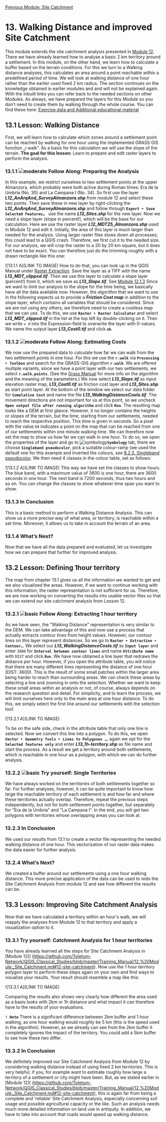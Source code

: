[Previous Module: Site Catchment](https://github.com/Toletum-Network/QGIS_Classical_Studies/blob/master/Training_Manual/12.%20Module:_Site_Catchment.md#12-site-catchment)
# 13. Walking Distance and improved Site Catchment
This module extends the site catchment analysis presented in [Module 12](https://github.com/Toletum-Network/QGIS_Classical_Studies/blob/master/Training_Manual/12.%20Module:_Site_Catchment.md#12-site-catchment). There we have already learned how to analyse a basic 2 km territory around a settlement. In this module, on the other hand, we learn how to calculate a buffer based on the terrain conditions. For this we turn to a Walking distance analyses, this calculates an area around a point reachable within a predefined period of time. We will look at walking distance of one hour rather than the earlier used fixed 2 km radius. 
The section continues on the knowledge obtained in earlier modules and and will not be explained again. With the inbuilt links you can refer back to the needed sections on other Modules. As always, we have prepared the layers for this Module so you don’t need to create them by walking through the whole course. You can find these here: [Exercise data and Additional educational material]( https://drive.google.com/drive/folders/1vrD5bOE0l3ls2YFKXVWVHiWYQ1nRw6Mn?ths=true)
## 13.1 Lesson: Walking Distance
First, we will learn how to calculate which zones around a settlement point can be reached by walking for one hour using the implemented GRASS GIS function „r.walk“. As a basis for this calculation we will use the slope of the terrain.
**The goal for this lesson:** Learn to prepare and edit raster layers to perform the analysis.

### 13.1.1 ![moderate](https://github.com/Toletum-Network/AutumnSchool_2020/blob/master/Icons/moderate.png) Follow Along: Preparing the Analysis
In this example, we restrict ourselves to two settlement points at the upper Almanzora, which probably were both active during Roman times: Era de la Umbría (No. 30) and La Campana I (No. 34). So first use the layer _**L12_AnArqAnd_SurveyAlmanzora.shp**_ from module 12 and select these two points. Then save these in new layer by right-clicking the _**L12_AnArqAnd_SurveyAlmanzora.shp**_ and follow through **``Export ‣ Save Selected Features… ``** use the name _**L13_Sites.shp**_ for the new layer.
Now we need a slope layer (slope in percent!), which will be the base for our calculation. Here we use the raster layer _**L12_MDT25_Almanzora.shp**_ used in Module 12 and edit it. Initially, the area of this layer is much larger than needed for the analysis. Using larger raster files slows down all processes; this could lead to a QGIS crash. Therefore, we first cut it to the needed size. For our analysis, we will crop the raster to a 20 by 20 km square, but it does not have to be exact. You can therefore just do the trimming roughly with a drawn rectangle like this one:
 
![13.1.1 A](LINK TO IMAGE)
How to do that, you can look up in the QGIS Manual under [Raster Extraction](https://docs.qgis.org/3.28/de/docs/user_manual/processing_algs/gdal/rasterextraction.html). Save the layer as a TIFF with the name _**L13_MDT_clipped.tif**_. 
Then we use this layer to calculate a slope layer (percent!) from it, which we save as _**L13_Slope.tif**_. See [Module 12.1.3](https://github.com/Toletum-Network/QGIS_Classical_Studies/blob/master/Training_Manual/12.%20Module:_Site_Catchment.md#1213--follow-along-calculating-the-slope)
Since we want to limit our analysis to the slope for the time being, we basically have all the data available now. However, the algorithm that we want to use in the following expects us to provide a _**Friction Cost map**_ in addition to the slope layer, which contains all variables that should be considered. Since we are not using any others, we therefore need to create a costless map that we can use.
To do this, we use **``Raster ‣ Raster Calculator``** and select _**L13_MDT_clipped.tif**_ in the list at the top left by double-clicking on it. Then we write _`= 0`_ into the Expression-field to overwrite the layer with 0-values. We name the output layer _**L13_Cost0.tif**_  and click **``ok``**.

### 13.1.2 ![moderate](https://github.com/Toletum-Network/AutumnSchool_2020/blob/master/Icons/moderate.png) Follow Along: Estimating Costs
We now use the prepared data to calculate how far we can walk from the two settlement points in one hour. For this we use the **``r.walk``** via **``Processing  ‣ Toolbox``** and search for the GRASS-GIS algorithm **``r.walk``**. We are offered multiple variants, since we have a point layer with our two settlements, we select **``r.walk.points``**. (See the [Grass Manual]( https://grass.osgeo.org/grass82/manuals/r.walk.html) for more info on the algorithm and the meaning of the parameters.)
We now select _**L13_Slope.tif**_ as input elevation raster map, _**L13_Cost0.tif**_ as friction cost layer and _**L13_Sites.shp**_ as start point layer. At the bottom of the window we select our data folder for **``Cumulative Cost``** and name the file _**L13_WalkingDistanceCosts.tif**_. The movement directions are not important for us at this point, so we uncheck **``Open output file after running algorithm``** and click **``Run``**.
The resulting map looks like a DEM at first glance. However, it no longer contains the heights or slopes of the terrain, but the time, starting from our settlements, needed to reach the respective position. This time is given in seconds. So a pixel with the value ``60`` indicates a point on the map that can be reached from one of our settlements within one minute walking time. 
We can therefore now set the map to show us how far we can walk in one hour. To do so, we open the properties of the layer and go to ![symbology](https://github.com/Toletum-Network/AutumnSchool_2020/blob/master/Icons/symbology.png)**`Symbology`** tab, there we choose **``Singleband pseudocolor``**, pick a suitable colour-ramp (we used the default one for this example and inverted the colours, see [8.2.3. Singleband pseudocolor]( https://github.com/Toletum-Network/QGIS_Classical_Studies/blob/master/Training_Manual/8.%20Module:%20Rasters.md#823--follow-along-singleband-pseudocolor). We then need 4 classes in the colour table, set as follows:
  
![13.1.2 A](LINK TO IMAGE)
This way we have set the classes to show hours. The blue band, with a maximum value of 3600 is one hour, there are 3600 seconds in one hour. The next band is 7200 seconds, thus two hours and so on. You can change the classes to show whatever time span you want to show. 

### 13.1.3 In Conclusion
This is a basic method to perform a Walking Distance Analysis. This can show us a more precise way of what area, or territory, is reachable within a set time. Moreover, it allows us to take in account the terrain of an area.

### 13.1.4 What’s Next?
Now that we have all the data prepared and evaluated, let us investigate how we can prepare that further for improved analysis.

## 13.2 Lesson: Defining 1hour territory
The map from chapter 13.1 gives us all the information we wanted to get and we also visualized the areas. However, if we want to continue working with this information, the raster representation is not sufficient for us. Therefore, we are now working on converting the results into usable vector files so that we can extend our site catchment analysis from Lesson 12.

### 13.2.1 ![basic](https://github.com/Toletum-Network/AutumnSchool_2020/blob/master/Icons/basic.png) Follow Along: Extracting 1 hour territory
As we have seen, the "Walking Distance" representation is very similar to the DEM. We can take advantage of this and now use a process that actually extracts contour lines from height values. However, our contour lines on this layer represent distances.
So we go to **``Raster ‣ Extraction ‣ Contour…``**. We select our _**L13_WalkingDistanceCosts.tif**_ as **``Input layer``** and enter ``3600`` for **``Interval between contour lines``** and name **``Attribute name``** with ``DIST`` and click **``Run``**.
We have now obtained a line layer that redraws the distance per hour. However, if you open the attribute table, you will notice that there are many different lines representing the distance of one hour (DIST: 3600). This is the result of some small patches within the larger area being harder to reach than surrounding areas. We can check these areas by selecting a line and zooming in onto the selection. 
Whether we want to keep these small areas within an analysis or not, of course, always depends on the research question and detail. For simplicity, and to learn the process, we will limit ourselves here only to the main area at one hour distance.
To do this, we simply select the first line around our settlements with the selection tool:
 
![13.2.1 A](LINK TO IMAGE)

To be on the safe side, check in the attribute table that only one line is selected. Now we convert this line into a polygon. To do this, we open **``Vector ‣ Geometry Tools ‣ Lines to Polygones …``**, again we opt for the **``Selected features only``** and enter _**L13_1h-territory.shp**_ as file name and start the process.
As a result we get a territory around both settlements, which is reachable in one hour as a polygon, with which we can do further analysis.

### 13.2.2 ![basic](https://github.com/Toletum-Network/AutumnSchool_2020/blob/master/Icons/basic.png) Try yourself: Single Territories
We have always worked on the territories of both settlements together so far. For further analyses, however, it can be quite important to know how large the reachable territory of each settlement is and how far and where these territories actually overlap.
Therefore, repeat the previous steps independently, but not for both settlement points together, but separately for "Era de la Umbría" and "La Campana I". In the end, you will get two polygons with territories whose overlapping areas you can look at.

### 13.2.3 In Conclusion
We used our results from 13.1 to create a vector file representing the needed walking distance of one hour. This vectorization of our raster data makes the data easier for further analysis.

### 13.2.4 What’s Next?
We created a buffer around our settlements using a one hour walking distance. This more precise application of the data can be used to redo the Site Catchment Analysis from module 12 and see how different the results can be.

## 13.3 Lesson: Improving Site Catchment Analysis
Now that we have calculated a territory within an hour's walk, we will reapply the analyses from Module 12 to that territory and apply a visualization option to it.

### 13.3.1 Try yourself: Catchment Analysis for 1 hour territories
You have already learned all the steps for Site Catchment Analysis in [Module 12]( (https://github.com/Toletum-Network/QGIS_Classical_Studies/blob/master/Training_Manual/12.%20Module:_Site_Catchment.md#12-site-catchment). Now use the 1 hour territory polygon layer to perform these steps again on your own and find ways to visualize your results. Your result should resemble a map like this:
 
![13.3.1 A](LINK TO IMAGE)

Comparing the results also shows very clearly how different the area used as a basis looks with 2km or 1h distance and what impact it can therefore have to the results of your evaluations.

**``! Note``**
There is a significant difference between 2km buffer and 1 hour walking, as one hour walking would roughly be 5 km (this is the speed used in the algorithm). However, as we already can see from the 2km buffer it completely ignores the impact of the territory. You could add a 5km buffer to see how these two differ.

### 13.3.2 In Conclusion
We definitely improved our Site Catchment Analysis from Module 12 by considering walking distance instead of using fixed 2 km territories. This is very helpful, if you, for example want to estimate roughly how large a territory of a settlement or city might have been.
But, as we stated earlier in [Module 12]( (https://github.com/Toletum-Network/QGIS_Classical_Studies/blob/master/Training_Manual/12.%20Module:_Site_Catchment.md#12-site-catchment), this is again far from being a complete and ‘reliable’ Site Catchment Analysis, especially concerning soil usage and possible agricultural capacity or the like. Such an analysis needs much more detailed information on land use in antiquity. In addition, we have to take into account that roads would speed up walking distance. 

